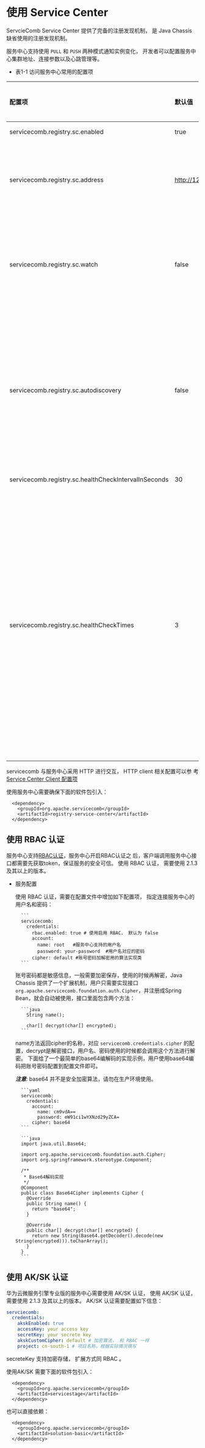 # 使用 Service Center 

ServcieComb Service Center 提供了完备的注册发现机制， 是 Java Chassis 缺省使用的注册发现机制。 

服务中心支持使用 `PULL` 和 `PUSH` 两种模式通知实例变化， 开发者可以配置服务中心集群地址、连接参数以及心跳管理等。

* 表1-1 访问服务中心常用的配置项

| 配置项                                                       | 默认值                    | 是否必选 | 含义                                                                                                       | 
|:----------------------------------------------------------|:-----------------------| :--- |:---------------------------------------------------------------------------------------------------------| 
| servicecomb.registry.sc.enabled                           | true                   | 是 | 是否启用。                                                                                                    |
| servicecomb.registry.sc.address                           | http://127.0.0.1:30100 | 是 | 服务中心的地址信息，可以配置多个，用逗号分隔。                                                                                  |
| servicecomb.registry.sc.watch                             | false                  | 否 | 是否采用PUSH模式监听实例变化。为false的时候表示使用PULL模式。                                                                    |
| servicecomb.registry.sc.autodiscovery                     | false                  | 否 | 是否自动发现服务中心的地址。当需要配置部分地址，其他地址由配置的服务中心实例发现的时候，开启这个配置。                                                      |
| servicecomb.registry.sc.healthCheckIntervalInSeconds | 30                     | 否 | 心跳间隔。                                                                                                    |
| servicecomb.registry.sc.healthCheckTimes    | 3                      | 否 | 允许的心跳失败次数。当连续第times+1次心跳仍然失败时则实例被sc下线。即interval \* (times + 1)决定了实例被自动注销的时间。如果服务中心等待这么长的时间没有收取到心跳，会注销实例。 |

servicecomb 与服务中心采用 HTTP 进行交互， HTTP client 相关配置可以参
考 [Service Center Client 配置项](../config-reference/service-center-client.md)

使用服务中心需要确保下面的软件包引入：

```
  <dependency>
    <groupId>org.apache.servicecomb</groupId>
    <artifactId>registry-service-center</artifactId>
  </dependency>
```

## 使用 RBAC 认证

服务中心支持[RBAC认证](https://service-center.readthedocs.io/en/latest/user-guides/rbac.html)，服务中心开启RBAC认证之
后，客户端调用服务中心接口都需要先获取token，保证服务的安全可信。 使用 RBAC 认证， 需要使用 2.1.3 及其以上的版本。 

* 服务配置

  使用 RBAC 认证，需要在配置文件中增加如下配置项， 指定连接服务中心的用户名和密码：

        ```
        servicecomb:
          credentials:
            rbac.enabled: true # 使用启用 RBAC， 默认为 false
            account:
              name: root   #服务中心支持的用户名
              password: your-password  #用户名对应的密码
            cipher: default #账号密码加解密用的算法实现类
        ```

  账号密码都是敏感信息，一般需要加密保存，使用的时候再解密，Java Chassis 提供了一个扩展机制，用户只需要实现接口
  `org.apache.servicecomb.foundation.auth.Cipher`，并注册成Spring Bean，就会自动被使用，接口里面包含两个方法：
  
        ```java
          String name();
        
          char[] decrypt(char[] encrypted);
        ```
        
  name方法返回cipher的名称，对应 `servicecomb.credentials.cipher` 的配置，decrypt是解密接口，用户名、密码使用的时候都会调用这个方法进行解密。
  下面给了一个最简单的base64编解码的实现示例，用户使用base64编码把账号密码配置到配置文件即可。
  
  ***注意***: base64 并不是安全加密算法，请勿在生产环境使用。 
  
        ```yaml
        servicecomb:
          credentials:
            account:
              name: cm9vdA==
              password: eW91ci1wYXNzd29yZCA=
            cipher: base64
        ```
        
        ```java
        import java.util.Base64;
        
        import org.apache.servicecomb.foundation.auth.Cipher;
        import org.springframework.stereotype.Component;
        
        /**
         * Base64解码实现
         */
        @Component
        public class Base64Cipher implements Cipher {
          @Override
          public String name() {
            return "base64";
          }
        
          @Override
          public char[] decrypt(char[] encrypted) {
            return new String(Base64.getDecoder().decode(new String(encrypted))).toCharArray();
          }
        }
        ```

## 使用 AK/SK 认证

华为云微服务引擎专业版的服务中心需要使用 AK/SK 认证， 使用 AK/SK 认证， 需要使用 2.1.3 及其以上的版本。
AK/SK 认证需要配置如下信息：

```yaml
servciecomb:
  credentials:
    akskEnabled: true
    accessKey: your access key
    secretKey: your secrete key
    akskCustomCipher: default # 加密算法， 和 RBAC 一样
    project: cn-south-1 # 项目名称，根据实际情况填写
```

secreteKey 支持加密存储， 扩展方式同 RBAC 。

使用AK/SK 需要下面的软件包引入：

```
  <dependency>
    <groupId>org.apache.servicecomb</groupId>
    <artifactId>servicestage</artifactId>
  </dependency>
```

也可以直接依赖：

```
  <dependency>
    <groupId>org.apache.servicecomb</groupId>
    <artifactId>solution-basic</artifactId>
  </dependency>
```


